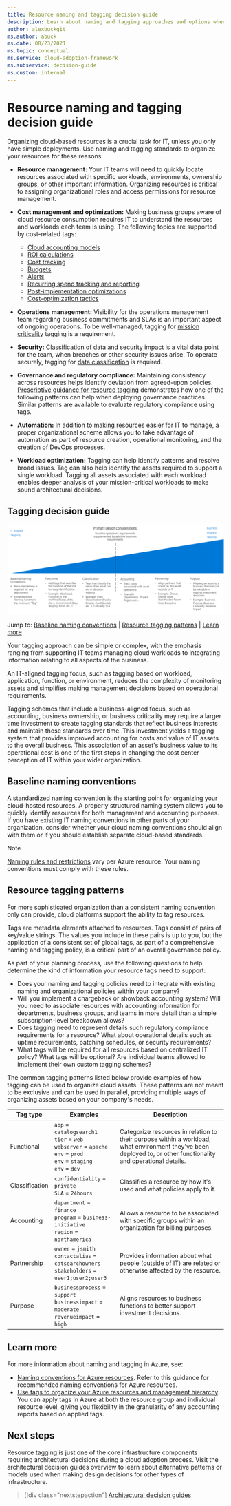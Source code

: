 ```yaml
---
title: Resource naming and tagging decision guide
description: Learn about naming and tagging approaches and options when organizing cloud-based resources, as part of the Cloud Adoption Framework for Azure.
author: alexbuckgit
ms.author: abuck
ms.date: 08/23/2021
ms.topic: conceptual
ms.service: cloud-adoption-framework
ms.subservice: decision-guide
ms.custom: internal
---
```


# Resource naming and tagging decision guide

Organizing cloud-based resources is a crucial task for IT, unless you only have simple deployments. Use naming and tagging standards to organize your resources for these reasons:

- **Resource management:** Your IT teams will need to quickly locate resources associated with specific workloads, environments, ownership groups, or other important information. Organizing resources is critical to assigning organizational roles and access permissions for resource management.
- **Cost management and optimization:** Making business groups aware of cloud resource consumption requires IT to understand the resources and workloads each team is using. The following topics are supported by cost-related tags:

  - [Cloud accounting models](../../strategy/cloud-accounting.md)
  - [ROI calculations](../../strategy/cloud-migration-business-case.md)
  - [Cost tracking](../../ready/azure-best-practices/track-costs.md)
  - [Budgets](/azure/cost-management-billing/costs/tutorial-acm-create-budgets?toc=/azure/cloud-adoption-framework/toc.json&bc=/azure/cloud-adoption-framework/_bread/toc.json)
  - [Alerts](/azure/cost-management-billing/costs/cost-mgt-alerts-monitor-usage-spending?toc=/azure/cloud-adoption-framework/toc.json&bc=/azure/cloud-adoption-framework/_bread/toc.json)
  - [Recurring spend tracking and reporting](../../govern/cost-management/compliance-processes.md)
  - [Post-implementation optimizations](../../govern/cost-management/discipline-improvement.md#operate-and-post-implementation)
  - [Cost-optimization tactics](../../govern/guides/complex/cost-management-improvement.md#incremental-improvement-of-best-practices)
- **Operations management:** Visibility for the operations management team regarding business commitments and SLAs is an important aspect of ongoing operations. To be well-managed, tagging for [mission criticality](../../manage/considerations/criticality.md) tagging is a requirement.
- **Security:** Classification of data and security impact is a vital data point for the team, when breaches or other security issues arise. To operate securely, tagging for [data classification](../../govern/policy-compliance/data-classification.md) is required.
- **Governance and regulatory compliance:** Maintaining consistency across resources helps identify deviation from agreed-upon policies. [Prescriptive guidance for resource tagging](../../govern/guides/complex/prescriptive-guidance.md#resource-tagging) demonstrates how one of the following patterns can help when deploying governance practices. Similar patterns are available to evaluate regulatory compliance using tags.
- **Automation:** In addition to making resources easier for IT to manage, a proper organizational scheme allows you to take advantage of automation as part of resource creation, operational monitoring, and the creation of DevOps processes.
- **Workload optimization:** Tagging can help identify patterns and resolve broad issues. Tag can also help identify the assets required to support a single workload. Tagging all assets associated with each workload enables deeper analysis of your mission-critical workloads to make sound architectural decisions.

## Tagging decision guide

![Plotting tagging options from least complex to most complex, aligned with jump links below](../../_images/decision-guides/decision-guide-resource-tagging.png)

Jump to: [Baseline naming conventions](#baseline-naming-conventions) | [Resource tagging patterns](#resource-tagging-patterns) | [Learn more](#learn-more)

Your tagging approach can be simple or complex, with the emphasis ranging from supporting IT teams managing cloud workloads to integrating information relating to all aspects of the business.

An IT-aligned tagging focus, such as tagging based on workload, application, function, or environment, reduces the complexity of monitoring assets and simplifies making management decisions based on operational requirements.

Tagging schemes that include a business-aligned focus, such as accounting, business ownership, or business criticality may require a larger time investment to create tagging standards that reflect business interests and maintain those standards over time. This investment yields a tagging system that provides improved accounting for costs and value of IT assets to the overall business. This association of an asset's business value to its operational cost is one of the first steps in changing the cost center perception of IT within your wider organization.

## Baseline naming conventions

A standardized naming convention is the starting point for organizing your cloud-hosted resources. A properly structured naming system allows you to quickly identify resources for both management and accounting purposes. If you have existing IT naming conventions in other parts of your organization, consider whether your cloud naming conventions should align with them or if you should establish separate cloud-based standards.

> [!NOTE]
> [Naming rules and restrictions](/azure/azure-resource-manager/management/resource-name-rules) vary per Azure resource. Your naming conventions must comply with these rules.

## Resource tagging patterns

For more sophisticated organization than a consistent naming convention only can provide, cloud platforms support the ability to tag resources.

Tags are metadata elements attached to resources. Tags consist of pairs of key/value strings. The values you include in these pairs is up to you, but the application of a consistent set of global tags, as part of a comprehensive naming and tagging policy, is a critical part of an overall governance policy.

As part of your planning process, use the following questions to help determine the kind of information your resource tags need to support:

- Does your naming and tagging policies need to integrate with existing naming and organizational policies within your company?
- Will you implement a chargeback or showback accounting system? Will you need to associate resources with accounting information for departments, business groups, and teams in more detail than a simple subscription-level breakdown allows?
- Does tagging need to represent details such regulatory compliance requirements for a resource? What about operational details such as uptime requirements, patching schedules, or security requirements?
- What tags will be required for all resources based on centralized IT policy? What tags will be optional? Are individual teams allowed to implement their own custom tagging schemes?

The common tagging patterns listed below provide examples of how tagging can be used to organize cloud assets. These patterns are not meant to be exclusive and can be used in parallel, providing multiple ways of organizing assets based on your company's needs.

<!-- cSpell:ignore catalogsearch northamerica jsmith contactalias catsearchowners businessprocess businessimpact revenueimpact -->

| Tag type | Examples | Description |
|--|--|--|
| Functional | `app` = `catalogsearch1` <br> `tier` = `web` <br> `webserver` = `apache` <br> `env` = `prod` <br> `env` = `staging` <br> `env` = `dev` | Categorize resources in relation to their purpose within a workload, what environment they've been deployed to, or other functionality and operational details. |
| Classification | `confidentiality` = `private` <br> `SLA` = `24hours` | Classifies a resource by how it's used and what policies apply to it. |
| Accounting | `department` = `finance` <br> `program` = `business-initiative` <br> `region` = `northamerica` | Allows a resource to be associated with specific groups within an organization for billing purposes. |
| Partnership | `owner` = `jsmith` <br> `contactalias` = `catsearchowners` <br> `stakeholders` = `user1;user2;user3` | Provides information about what people (outside of IT) are related or otherwise affected by the resource. |
| Purpose | `businessprocess` = `support` <br> `businessimpact` = `moderate` <br> `revenueimpact` = `high` | Aligns resources to business functions to better support investment decisions. |

## Learn more

For more information about naming and tagging in Azure, see:

- [Naming conventions for Azure resources](../../ready/azure-best-practices/naming-and-tagging.md). Refer to this guidance for recommended naming conventions for Azure resources.
- [Use tags to organize your Azure resources and management hierarchy](/azure/azure-resource-manager/management/tag-resources). You can apply tags in Azure at both the resource group and individual resource level, giving you flexibility in the granularity of any accounting reports based on applied tags.

## Next steps

Resource tagging is just one of the core infrastructure components requiring architectural decisions during a cloud adoption process. Visit the architectural decision guides overview to learn about alternative patterns or models used when making design decisions for other types of infrastructure.

> [!div class="nextstepaction"]
> [Architectural decision guides](../index.md)